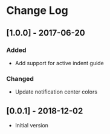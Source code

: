 # Change Log

## [1.0.0] - 2017-06-20
### Added
- Add support for active indent guide

### Changed
- Update notification center colors

## [0.0.1] - 2018-12-02
- Initial version
